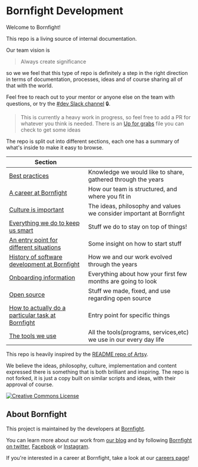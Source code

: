 # Bornfight Development

Welcome to Bornfight!

This repo is a living source of internal documentation. 

Our team vision is 
> Always create significance

so we we feel that this type of repo is definitely a step in the right direction in terms of documentation, processes, ideas and of course sharing all of that with the world.

Feel free to reach out to your mentor or anyone else on the team with questions, or try the [#dev Slack channel](https://bornfight.slack.com/messages/general-development) 🔒.

>  This is currently a heavy work in progress, so feel free to add a PR for whatever you think is needed. There is an [Up for grabs](topics-up-for-grabs) file you can check to get some ideas

The repo is split out into different sections, each one has a summary of what's inside to make it easy to browse.

<!-- prettier-ignore-start -->
<!-- start_toc -->
| Section |  |
|---|---|
| [Best practices](/best-practises#readme) | Knowledge we would like to share, gathered through the years |
| [A career at Bornfight](/careers#readme) | How our team is structured, and where you fit in |
| [Culture is important](/culture#readme) | The ideas, philosophy and values we consider important at Bornfight |
| [Everything we do to keep us smart](/education#readme) | Stuff we do to stay on top of things! |
| [An entry point for different situations](/getting-started#readme) | Some insight on how to start stuff |
| [History of software development at Bornfight](/history#readme) | How we and our work evolved through the years |
| [Onboarding information](/onboarding#readme) | Everything about how your first few months are going to look |
| [Open source](/open-source#readme) | Stuff we made, fixed, and use regarding open source |
| [How to actually do a particular task at Bornfight](/playbooks#readme) | Entry point for specific things |
| [The tools we use](/tools#readme) | All the tools(programs, services,etc) we use in our every day life |
<!-- end_toc -->
<!-- prettier-ignore-end -->

This repo is heavily inspired by the [README repo of Artsy](https://github.com/artsy/README).

We believe the ideas, philosophy, culture, implementation and content expressed there is something that is both brilliant and inspiring.
The repo is not forked, it is just a copy built on similar scripts and ideas, with their approval of course.


<a rel="license" href="https://creativecommons.org/licenses/by/4.0/"><img alt="Creative Commons License" style="border-width:0" src="https://i.creativecommons.org/l/by/4.0/88x31.png" /></a>

## About Bornfight

This project is maintained by the developers at [Bornfight][footer_website].


You can learn more about our work from [our blog][footer_blog] and by following
[Bornfight on twitter][footer_twitter], [Facebook][footer_facebook] or [Instagram][footer_instagram]. 

If you're interested in a career at Bornfight, take a look at our [careers page][footer_jobs]!

[footer_website]: https://www.bornfight.com/?utm_source=readmerepo&utm_medium=github&utm_campaign=readmerepo
[footer_facebook]: http://facebook.com/bornfight.company
[footer_instagram]: https://www.instagram.com/bornfight/
[footer_twitter]: https://twitter.com/Bornfight_
[footer_blog]: https://www.bornfight.com/blog/?utm_source=readmerepo&utm_medium=github&utm_campaign=readmerepo
[footer_jobs]: https://www.bornfight.com/careers/?utm_source=readmerepo&utm_medium=github&utm_campaign=readmerepo
